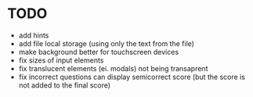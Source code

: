 # TODO
- add hints
- add file local storage (using only the text from the file)
- make background better for touchscreen devices
- fix sizes of input elements
- fix translucent elements (ei. modals) not being transaprent
- fix incorrect questions can display semicorrect score (but the score is not added to the final score)